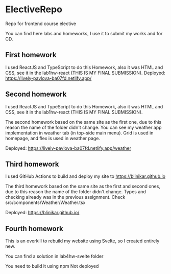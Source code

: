 # ElectiveRepo
Repo for frontend course elective

You can find here labs and homeworks, I use it to submit my works and for CD.

## First homework
I used ReactJS and TypeScript to do this Homework, also it was HTML and CSS, see it in the lab1hw-react (THIS IS MY FINAL SUBMISSION).
Deployed: https://lively-pavlova-ba07fd.netlify.app/

## Second homework
I used ReactJS and TypeScript to do this Homework, also it was HTML and CSS, see it in the lab1hw-react (THIS IS MY FINAL SUBMISSION).

The second homework based on the same site as the first one, due to this reason the name of the folder didn't change.
You can see my weather app implementation in weather tab (in top-side main menu). Grid is used in homepage, and flex is 
used in weather page.

Deployed: https://lively-pavlova-ba07fd.netlify.app/weather

## Third homework
I used GitHub Actions to build and deploy my site to https://blinikar.github.io

The third homework based on the same site as the first and second ones, due to this reason the name of the folder didn't change.
Types and checking already was in the previous assignment. Check src/components/Weather/Weather.tsx

Deployed: https://blinikar.github.io/

## Fourth homework
This is an overkill to rebuild my website using Svelte, so I created entirely new.

You can find a solution in lab4hw-svelte folder

You need to build it using npm
Not deployed



